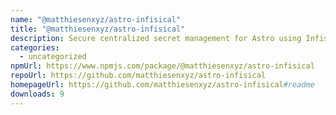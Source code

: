 ```yaml
---
name: "@matthiesenxyz/astro-infisical"
title: "@matthiesenxyz/astro-infisical"
description: Secure centralized secret management for Astro using Infisical
categories:
  - uncategorized
npmUrl: https://www.npmjs.com/package/@matthiesenxyz/astro-infisical
repoUrl: https://github.com/matthiesenxyz/astro-infisical
homepageUrl: https://github.com/matthiesenxyz/astro-infisical#readme
downloads: 9
---
```

